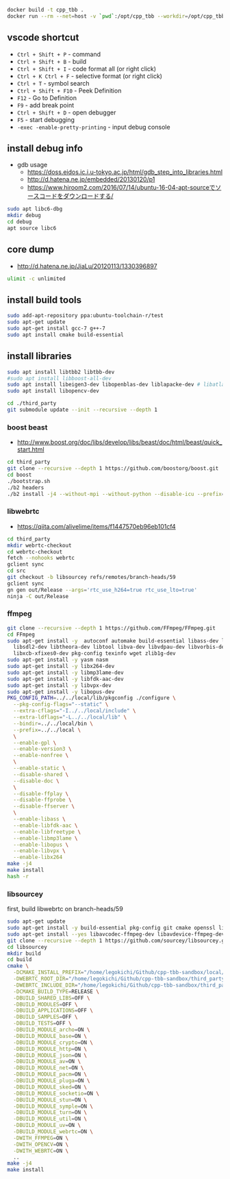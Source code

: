 ```sh
docker build -t cpp_tbb .
docker run --rm --net=host -v `pwd`:/opt/cpp_tbb --workdir=/opt/cpp_tbb -ti cpp_tbb /usr/bin/zsh
```

## vscode shortcut

* `Ctrl + Shift + P` - command
* `Ctrl + Shift + B` - build
* `Ctrl + Shift + I` - code format all (or right click)
* `Ctrl + K Ctrl + F` - selective format (or right click)
* `Ctrl + T` - symbol search
* `Ctrl + Shift + F10` - Peek Definition
* `F12` - Go to Definition
* `F9` - add break point
* `Ctrl + Shift + D` - open debugger
* `F5` - start debugging
* `-exec -enable-pretty-printing` - input debug console

## install debug info
* gdb usage
  * https://doss.eidos.ic.i.u-tokyo.ac.jp/html/gdb_step_into_libraries.html
  * http://d.hatena.ne.jp/embedded/20130120/p1
  * https://www.hiroom2.com/2016/07/14/ubuntu-16-04-apt-sourceでソースコードをダウンロードする/

```sh
sudo apt libc6-dbg
mkdir debug
cd debug
apt source libc6
```

## core dump
* http://d.hatena.ne.jp/JiaLu/20120113/1330396897

```sh
ulimit -c unlimited
```

## install build tools

```sh
sudo add-apt-repository ppa:ubuntu-toolchain-r/test
sudo apt-get update
sudo apt-get install gcc-7 g++-7
sudo apt install cmake build-essential
```

## install libraries

```sh
sudo apt install libtbb2 libtbb-dev
#sudo apt install libboost-all-dev
sudo apt install libeigen3-dev libopenblas-dev liblapacke-dev # libatlas-base-dev liblapack-dev
sudo apt install libopencv-dev
```

```sh
cd ./third_party
git submodule update --init --recursive --depth 1
```

### boost beast
* http://www.boost.org/doc/libs/develop/libs/beast/doc/html/beast/quick_start.html

```sh
cd third_party
git clone --recursive --depth 1 https://github.com/boostorg/boost.git
cd boost
./bootstrap.sh
./b2 headers
./b2 install -j4 --without-mpi --without-python --disable-icu --prefix=../../local
```

### libwebrtc
* https://qiita.com/alivelime/items/f1447570eb96eb101cf4

```sh
cd third_party
mkdir webrtc-checkout
cd webrtc-checkout
fetch --nohooks webrtc
gclient sync
cd src
git checkout -b libsourcey refs/remotes/branch-heads/59
gclient sync
gn gen out/Release --args='rtc_use_h264=true rtc_use_lto=true'
ninja -C out/Release
```

### ffmpeg

```sh
git clone --recursive --depth 1 https://github.com/FFmpeg/FFmpeg.git
cd FFmpeg
sudo apt-get install -y  autoconf automake build-essential libass-dev libfreetype6-dev \
  libsdl2-dev libtheora-dev libtool libva-dev libvdpau-dev libvorbis-dev libxcb1-dev libxcb-shm0-dev \
  libxcb-xfixes0-dev pkg-config texinfo wget zlib1g-dev
sudo apt-get install -y yasm nasm
sudo apt-get install -y libx264-dev
sudo apt-get install -y libmp3lame-dev
sudo apt-get install -y libfdk-aac-dev
sudo apt-get install -y libvpx-dev
sudo apt-get install -y libopus-dev
PKG_CONFIG_PATH=../../local/lib/pkgconfig ./configure \
  --pkg-config-flags="--static" \
  --extra-cflags="-I../../local/include" \
  --extra-ldflags="-L../../local/lib" \
  --bindir=../../local/bin \
  --prefix=../../local \
  \
  --enable-gpl \
  --enable-version3 \
  --enable-nonfree \
  \
  --enable-static \
  --disable-shared \
  --disable-doc \
  \
  --disable-ffplay \
  --disable-ffprobe \
  --disable-ffserver \
  \
  --enable-libass \
  --enable-libfdk-aac \
  --enable-libfreetype \
  --enable-libmp3lame \
  --enable-libopus \
  --enable-libvpx \
  --enable-libx264
make -j4
make install
hash -r
```

### libsourcey
first, build libwebrtc on branch-heads/59

```sh
sudo apt-get update
sudo apt-get install -y build-essential pkg-config git cmake openssl libssl-dev
sudo apt-get install --yes libavcodec-ffmpeg-dev libavdevice-ffmpeg-dev libavfilter-ffmpeg-dev libavformat-ffmpeg-dev libswresample-ffmpeg-dev libpostproc-ffmpeg-dev
git clone --recursive --depth 1 https://github.com/sourcey/libsourcey.git
cd libsourcey
mkdir build
cd build
cmake \
  -DCMAKE_INSTALL_PREFIX="/home/legokichi/Github/cpp-tbb-sandbox/local/" \
  -DWEBRTC_ROOT_DIR="/home/legokichi/Github/cpp-tbb-sandbox/third_party/webrtc-checkout/src/" \
  -DWEBRTC_INCLUDE_DIR="/home/legokichi/Github/cpp-tbb-sandbox/third_party/webrtc-checkout/src/" \
  -DCMAKE_BUILD_TYPE=RELEASE \
  -DBUILD_SHARED_LIBS=OFF \
  -DBUILD_MODULES=OFF \
  -DBUILD_APPLICATIONS=OFF \
  -DBUILD_SAMPLES=OFF \
  -DBUILD_TESTS=OFF \
  -DBUILD_MODULE_archo=ON \
  -DBUILD_MODULE_base=ON \
  -DBUILD_MODULE_crypto=ON \
  -DBUILD_MODULE_http=ON \
  -DBUILD_MODULE_json=ON \
  -DBUILD_MODULE_av=ON \
  -DBUILD_MODULE_net=ON \
  -DBUILD_MODULE_pacm=ON \
  -DBUILD_MODULE_pluga=ON \
  -DBUILD_MODULE_sked=ON \
  -DBUILD_MODULE_socketio=ON \
  -DBUILD_MODULE_stun=ON \
  -DBUILD_MODULE_symple=ON \
  -DBUILD_MODULE_turn=ON \
  -DBUILD_MODULE_util=ON \
  -DBUILD_MODULE_uv=ON \
  -DBUILD_MODULE_webrtc=ON \
  -DWITH_FFMPEG=ON \
  -DWITH_OPENCV=ON \
  -DWITH_WEBRTC=ON \
  ..
make -j4
make install
```
